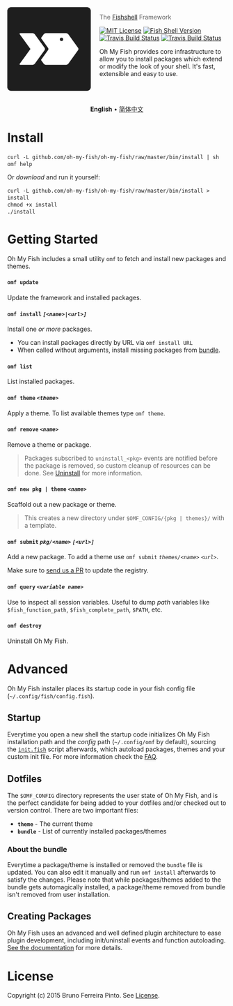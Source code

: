 <img src="docs/logo.png" align="left" width="192px" height="192px"/>
<img src="" align="left" width="0" height="192px" hspace="10"/>

> The <a href="http://fishshell.com">Fishshell</a> Framework

[![MIT License](https://img.shields.io/badge/license-MIT-007EC7.svg?style=flat-square)](/LICENSE.md) [![Fish Shell Version](https://img.shields.io/badge/fish-v2.2.0-007EC7.svg?style=flat-square)](http://fishshell.com) [![Travis Build Status](http://img.shields.io/travis/oh-my-fish/oh-my-fish.svg?style=flat-square)](https://travis-ci.org/oh-my-fish/oh-my-fish) [![Travis Build Status](https://img.shields.io/badge/gitter-join_chat-brightgreen.svg?style=flat-square)](https://gitter.im/oh-my-fish/oh-my-fish?utm_source=badge&utm_medium=badge&utm_campaign=pr-badge&utm_content=badge)

Oh My Fish provides core infrastructure to allow you to install packages which extend or modify the look of your shell. It's  fast, extensible and easy to use.

<br><br>

<p align="center">
  <b>English</b> &bull;
  <a href="docs/zh-CN">简体中文</a>
</p>

# Install

```fish
curl -L github.com/oh-my-fish/oh-my-fish/raw/master/bin/install | sh
omf help
```

Or _download_ and run it yourself:

```fish
curl -L github.com/oh-my-fish/oh-my-fish/raw/master/bin/install > install
chmod +x install
./install
```

# Getting Started

Oh My Fish includes a small utility `omf` to fetch and install new packages and themes.

#### `omf update`

Update the framework and installed packages.

#### `omf install` _`[<name>|<url>]`_

Install one _or more_ packages.

- You can install packages directly by URL via `omf install URL`
- When called without arguments, install missing packages from [bundle](#dotfiles).

#### `omf list`

List installed packages.

#### `omf theme` _`<theme>`_

Apply a theme. To list available themes type `omf theme`.

#### `omf remove` _`<name>`_

Remove a theme or package.

> Packages subscribed to `uninstall_<pkg>` events are notified before the package is removed, so custom cleanup of resources can be done. See [Uninstall](/docs/Packages.md#uninstall) for more information.

#### `omf new pkg | theme` _`<name>`_

Scaffold out a new package or theme.

> This creates a new directory under `$OMF_CONFIG/{pkg | themes}/` with a template.

#### `omf submit` _`pkg/<name>`_ _`[<url>]`_

Add a new package. To add a theme use `omf submit` _`themes/<name>`_ _`<url>`_.

Make sure to [send us a PR][omf-pulls-link] to update the registry.

#### `omf query` _`<variable name>`_

Use to inspect all session variables. Useful to  dump _path_ variables like `$fish_function_path`, `$fish_complete_path`, `$PATH`, etc.

#### `omf destroy`

Uninstall Oh My Fish.

# Advanced

Oh My Fish installer places its startup code in your fish config file (`~/.config/fish/config.fish`).

## Startup

Everytime you open a new shell the startup code initializes Oh My Fish installation path and the _config_ path (`~/.config/omf` by default), sourcing the [`init.fish`](init.fish) script afterwards, which autoload packages, themes and your custom init file. For more information check the [FAQ](docs/FAQ.md#what-does-oh-my-fish-do-exactly).

## Dotfiles

The `$OMF_CONFIG` directory represents the user state of Oh My Fish, and is the perfect
candidate for being added to your dotfiles and/or checked out to version control. There are two important files:

- __`theme`__ - The current theme
- __`bundle`__ - List of currently installed packages/themes

### About the bundle

Everytime a package/theme is installed or removed the `bundle` file is updated. You can also edit it manually and run `omf install` afterwards to satisfy the changes. Please note that while packages/themes added to the bundle gets automagically installed, a package/theme removed from bundle isn't removed from user installation.

## Creating Packages

Oh My Fish uses an advanced and well defined plugin architecture to ease plugin development, including init/uninstall events and function autoloading. [See the documentation](docs/Packages.md) for more details.

# License

Copyright (c) 2015 Bruno Ferreira Pinto. See [License](LICENSE).

[fishshell]: http://fishshell.com

[contributors]: https://github.com/oh-my-fish/oh-my-fish/graphs/contributors

[omf-pulls-link]: https://github.com/oh-my-fish/oh-my-fish/pulls
